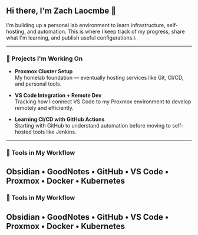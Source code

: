 ## Hi there, I'm Zach Laocmbe 👋

I'm building up a personal lab environment to learn infrastructure, self-hosting, and automation. This is where I keep track of my progress, share what I'm learning, and publish useful configurations.\

---

### 🔧 Projects I'm Working On

- **Proxmox Cluster Setup**  
  My homelab foundation — eventually hosting services like Git, CI/CD, and personal tools.

- **VS Code Integration + Remote Dev**  
  Tracking how I connect VS Code to my Proxmox environment to develop remotely and efficiently.

- **Learning CI/CD with GitHub Actions**  
  Starting with GitHub to understand automation before moving to self-hosted tools like Jenkins.
---

### 🧰 Tools in My Workflow

Obsidian • GoodNotes • GitHub • VS Code • Proxmox • Docker • Kubernetes
---

### 🧰 Tools in My Workflow

Obsidian • GoodNotes • GitHub • VS Code • Proxmox • Docker • Kubernetes
---
